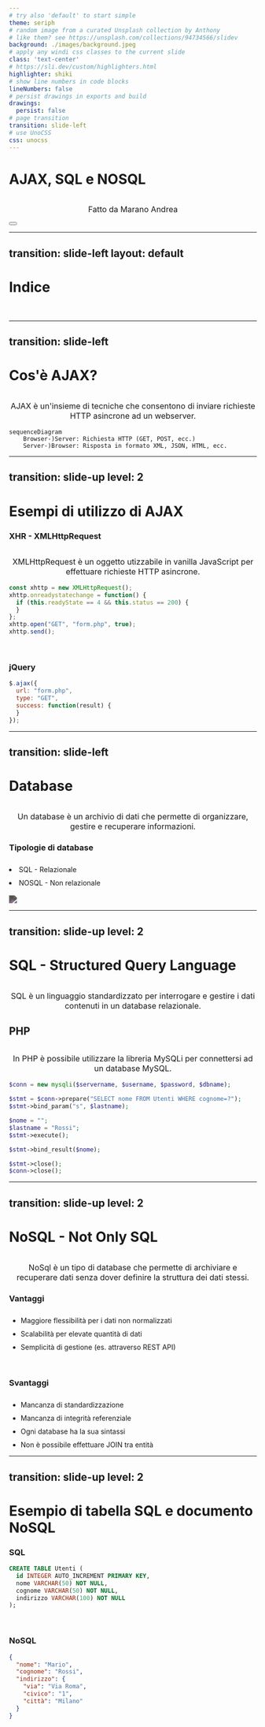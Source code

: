 ```yaml
---
# try also 'default' to start simple
theme: seriph
# random image from a curated Unsplash collection by Anthony
# like them? see https://unsplash.com/collections/94734566/slidev
background: ./images/background.jpeg
# apply any windi css classes to the current slide
class: 'text-center'
# https://sli.dev/custom/highlighters.html
highlighter: shiki
# show line numbers in code blocks
lineNumbers: false
# persist drawings in exports and build
drawings:
  persist: false
# page transition
transition: slide-left
# use UnoCSS
css: unocss
---
```


# AJAX,  SQL e NOSQL

Fatto da Marano Andrea

<div class="abs-br m-6 flex gap-2">
  <button @click="$slidev.nav.openInEditor()" title="Open in Editor" class="text-xl slidev-icon-btn opacity-50 !border-none !hover:text-white">
    <carbon:edit />
  </button>
  <a href="https://github.com/slidevjs/slidev" target="_blank" alt="GitHub"
    class="text-xl slidev-icon-btn opacity-50 !border-none !hover:text-white">
    <carbon-logo-github />
  </a>
</div>

<!--
The last comment block of each slide will be treated as slide notes. It will be visible and editable in Presenter Mode along with the slide. [Read more in the docs](https://sli.dev/guide/syntax.html#notes)
-->

---
transition: slide-left
layout: default
---

# Indice

<Toc></Toc>

---
transition: slide-left
---

# Cos'è AJAX?

<p>AJAX è un'insieme di tecniche che consentono di inviare richieste HTTP asincrone ad un webserver.</p>

<div class="grid grid-cols-1 gap-10 pt-4 -mb-6">

```mermaid {scale: 0.5}
sequenceDiagram
    Browser-)Server: Richiesta HTTP (GET, POST, ecc.)
    Server-)Browser: Risposta in formato XML, JSON, HTML, ecc.
```

</div>

<style>
  p {
    font-size: 1.2rem;
    text-align: center;
    padding-top: 1rem;
    font-color: white;
  }
  div.mermaid {
    display: flex !important; 
    justify-content: center 
  }
</style>

---
transition: slide-up
level: 2
---

# Esempi di utilizzo di AJAX

### **XHR** - XMLHttpRequest

<p>XMLHttpRequest è un oggetto utizzabile in vanilla JavaScript per effettuare richieste HTTP asincrone.</p>

```js
const xhttp = new XMLHttpRequest();
xhttp.onreadystatechange = function() {
  if (this.readyState == 4 && this.status == 200) {
  }
};
xhttp.open("GET", "form.php", true);
xhttp.send();
```
<br />

### **jQuery**

```js
$.ajax({
  url: "form.php",
  type: "GET",
  success: function(result) {
  }
});
```

<style>
  p {
    font-size: 1rem;
  }
</style>

---
transition: slide-left
---

# Database

Un database è un archivio di dati che permette di organizzare, gestire e recuperare informazioni.

### Tipologie di database
<li> <mdi-database /> SQL - Relazionale</li>
<li> <ph-graph-bold />  NOSQL - Non relazionale </li>
<br />
<img src="https://cdn-3.backendless.com/wp-content/uploads/2021/12/SQL-vs-NoSQL-database-flexibility-1200x266.png"/>

<style>
  img {
    -webkit-filter: invert(70%);
    filter: invert(70%) saturate(100%);
  }
  li {
    padding-top: 10px;
  }
</style>

---
transition: slide-up
level: 2
---

# SQL - Structured Query Language
SQL è un linguaggio standardizzato per interrogare e gestire i dati contenuti in un database relazionale.

## PHP

In PHP è possibile utilizzare la libreria MySQLi per connettersi ad un database MySQL.

```php
$conn = new mysqli($servername, $username, $password, $dbname);

$stmt = $conn->prepare("SELECT nome FROM Utenti WHERE cognome=?");
$stmt->bind_param("s", $lastname);

$nome = "";
$lastname = "Rossi";
$stmt->execute();

$stmt->bind_result($nome);

$stmt->close();
$conn->close();
```
---
transition: slide-up
level: 2
---

# NoSQL - Not Only SQL
NoSql è un tipo di database che permette di archiviare e recuperare dati senza dover definire la struttura dei dati stessi.

### Vantaggi

- Maggiore flessibilità per i dati non normalizzati
- Scalabilità per elevate quantità di dati
- Semplicità di gestione (es. attraverso REST API)

<br />

### Svantaggi

- Mancanza di standardizzazione
- Mancanza di integrità referenziale
- Ogni database ha la sua sintassi
- Non è possibile effettuare JOIN tra entità 

---
transition: slide-up
level: 2
---

# Esempio di tabella SQL e documento NoSQL

### SQL

```sql
CREATE TABLE Utenti (
  id INTEGER AUTO_INCREMENT PRIMARY KEY,
  nome VARCHAR(50) NOT NULL,
  cognome VARCHAR(50) NOT NULL,
  indirizzo VARCHAR(100) NOT NULL
);
```
<br />

### NoSQL

```json
{
  "nome": "Mario",
  "cognome": "Rossi",
  "indirizzo": {
    "via": "Via Roma",
    "civico": "1",
    "città": "Milano"
  }
}
``` 